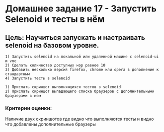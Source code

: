 # Домашнее задание 17 - Запустить Selenoid и тесты в нём

## Цель: Научиться запускать и настраивать selenoid на базовом уровне.
```
1) Запустить selenoid на локальной или удаленной машине с selenoid-ui и vnc
2) Сделать количество доступных нор равное 10
3) Добавить несколько версий firefox, chrome или opera в дополнение к стандартным
4) Запустить тесты в selenoid
```
```
1) Прислать скриншот выполняющихся тестов в selenoid
2) Прислать скриншот выпадающего списка браузеров с дополнительными браузерами в нем
```
### Критерии оценки: 
Наличие двух скриншотов где видно что выполняются тесты и видно что добавлены дополнительные браузеры
